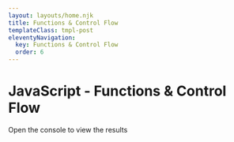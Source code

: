 ```yaml
---
layout: layouts/home.njk
title: Functions & Control Flow
templateClass: tmpl-post
eleventyNavigation:
  key: Functions & Control Flow
  order: 6
---
```


<div class="container mt-4">
    <h1>JavaScript - Functions & Control Flow</h1>
    <p>Open the console to view the results</p>
</div>

<script>
  // Function for task 1.
  function outputMessage() {
    console.log("This is a message");
  }
  // Function for task 2.
  function fullNameGenerator(firstName,lastName) {
    var fullName = firstName + ' ' + lastName;
    console.log(fullName);
  }
  // Function for task 3.
  function fullNameGeneratorReturn(firstName,lastName) {
    return firstName + ' ' + lastName;
  }
  // Function for task 4.
  function wearACoat(temperature) {
    var strMessage = 'You do not need to wear a coat';
    if (temperature < 10) {
      strMessage = 'You need to wear a coat';
    }
    return strMessage;
  }
  // Function for task 5
  function wearACoatExtra(temperature) {
    var strMessage;
    // First condition that can be executed, will be executed 
    if (temperature < 0) {
      strMessage = 'You don\'t go outside';
    } else if (temperature < 10) {
      strMessage = 'You need a coat and hat';
    } else if (temperature < 15) {
      strMessage = 'You do need a coat';
    }
    if(!strMessage) {
      strMessage = 'You don\'t need to wear a coat!';
    }
    return strMessage;
  }
  /*
  */
  console.log('Task 1 Below');
  console.log('---------');
  // Calls the outputMessage function
  outputMessage();
  /*
  */
  console.log('\n');
  console.log('Task 2 Below');
  console.log('---------');
  var fName = 'Ash';
  var lName = 'Eastham';
  fullNameGenerator(fName,lName); // console.log('Ash Eastham')
  /*
  */
  console.log('\n');
  console.log('Task 3 Below');
  console.log('---------');
  var fullName = fullNameGeneratorReturn(fName,lName);
  console.log(fullName);
  /*
  */
  console.log('\n');
  console.log('Task 4 Below');
  console.log('---------');
  var temp1 = wearACoat(15);
  var temp2 = wearACoat(9);
  var temp3 = wearACoat(10);
  console.log(temp1);
  console.log(temp3);
  console.log(temp2);
  /*
  */
  console.log('\n');
  console.log('Task 5 & 6 Below');
  console.log('---------');
  console.log(wearACoatExtra(-4));
  console.log(wearACoatExtra(9));
  console.log(wearACoatExtra(14));
  console.log(wearACoatExtra(18));
</script>